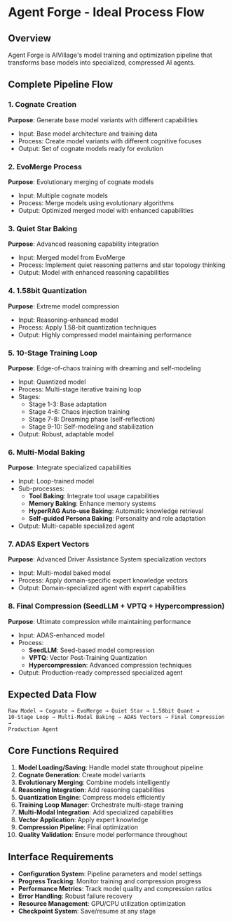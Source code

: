 # Agent Forge - Ideal Process Flow

## Overview
Agent Forge is AIVillage's model training and optimization pipeline that transforms base models into specialized, compressed AI agents.

## Complete Pipeline Flow

### 1. Cognate Creation
**Purpose**: Generate base model variants with different capabilities
- Input: Base model architecture and training data
- Process: Create model variants with different cognitive focuses
- Output: Set of cognate models ready for evolution

### 2. EvoMerge Process
**Purpose**: Evolutionary merging of cognate models
- Input: Multiple cognate models
- Process: Merge models using evolutionary algorithms
- Output: Optimized merged model with enhanced capabilities

### 3. Quiet Star Baking
**Purpose**: Advanced reasoning capability integration
- Input: Merged model from EvoMerge
- Process: Implement quiet reasoning patterns and star topology thinking
- Output: Model with enhanced reasoning capabilities

### 4. 1.58bit Quantization
**Purpose**: Extreme model compression
- Input: Reasoning-enhanced model
- Process: Apply 1.58-bit quantization techniques
- Output: Highly compressed model maintaining performance

### 5. 10-Stage Training Loop
**Purpose**: Edge-of-chaos training with dreaming and self-modeling
- Input: Quantized model
- Process: Multi-stage iterative training loop
- Stages:
  - Stage 1-3: Base adaptation
  - Stage 4-6: Chaos injection training
  - Stage 7-8: Dreaming phase (self-reflection)
  - Stage 9-10: Self-modeling and stabilization
- Output: Robust, adaptable model

### 6. Multi-Modal Baking
**Purpose**: Integrate specialized capabilities
- Input: Loop-trained model
- Sub-processes:
  - **Tool Baking**: Integrate tool usage capabilities
  - **Memory Baking**: Enhance memory systems
  - **HyperRAG Auto-use Baking**: Automatic knowledge retrieval
  - **Self-guided Persona Baking**: Personality and role adaptation
- Output: Multi-capable specialized agent

### 7. ADAS Expert Vectors
**Purpose**: Advanced Driver Assistance System specialization vectors
- Input: Multi-modal baked model
- Process: Apply domain-specific expert knowledge vectors
- Output: Domain-specialized agent with expert capabilities

### 8. Final Compression (SeedLLM + VPTQ + Hypercompression)
**Purpose**: Ultimate compression while maintaining performance
- Input: ADAS-enhanced model
- Process:
  - **SeedLLM**: Seed-based model compression
  - **VPTQ**: Vector Post-Training Quantization
  - **Hypercompression**: Advanced compression techniques
- Output: Production-ready compressed specialized agent

## Expected Data Flow

```
Raw Model → Cognate → EvoMerge → Quiet Star → 1.58bit Quant →
10-Stage Loop → Multi-Modal Baking → ADAS Vectors → Final Compression →
Production Agent
```

## Core Functions Required

1. **Model Loading/Saving**: Handle model state throughout pipeline
2. **Cognate Generation**: Create model variants
3. **Evolutionary Merging**: Combine models intelligently  
4. **Reasoning Integration**: Add reasoning capabilities
5. **Quantization Engine**: Compress models efficiently
6. **Training Loop Manager**: Orchestrate multi-stage training
7. **Multi-Modal Integration**: Add specialized capabilities
8. **Vector Application**: Apply expert knowledge
9. **Compression Pipeline**: Final optimization
10. **Quality Validation**: Ensure model performance throughout

## Interface Requirements

- **Configuration System**: Pipeline parameters and model settings
- **Progress Tracking**: Monitor training and compression progress
- **Performance Metrics**: Track model quality and compression ratios
- **Error Handling**: Robust failure recovery
- **Resource Management**: GPU/CPU utilization optimization
- **Checkpoint System**: Save/resume at any stage